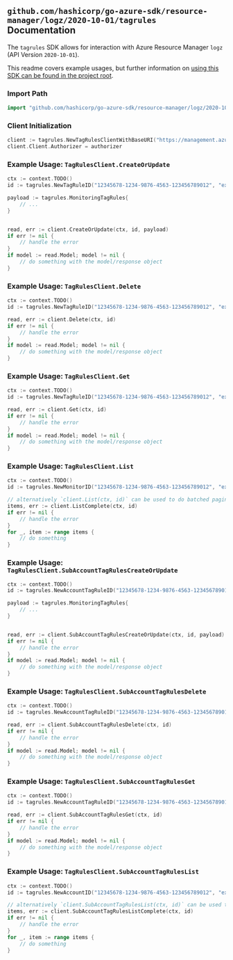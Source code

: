 
## `github.com/hashicorp/go-azure-sdk/resource-manager/logz/2020-10-01/tagrules` Documentation

The `tagrules` SDK allows for interaction with Azure Resource Manager `logz` (API Version `2020-10-01`).

This readme covers example usages, but further information on [using this SDK can be found in the project root](https://github.com/hashicorp/go-azure-sdk/tree/main/docs).

### Import Path

```go
import "github.com/hashicorp/go-azure-sdk/resource-manager/logz/2020-10-01/tagrules"
```


### Client Initialization

```go
client := tagrules.NewTagRulesClientWithBaseURI("https://management.azure.com")
client.Client.Authorizer = authorizer
```


### Example Usage: `TagRulesClient.CreateOrUpdate`

```go
ctx := context.TODO()
id := tagrules.NewTagRuleID("12345678-1234-9876-4563-123456789012", "example-resource-group", "monitorValue", "tagRuleValue")

payload := tagrules.MonitoringTagRules{
	// ...
}


read, err := client.CreateOrUpdate(ctx, id, payload)
if err != nil {
	// handle the error
}
if model := read.Model; model != nil {
	// do something with the model/response object
}
```


### Example Usage: `TagRulesClient.Delete`

```go
ctx := context.TODO()
id := tagrules.NewTagRuleID("12345678-1234-9876-4563-123456789012", "example-resource-group", "monitorValue", "tagRuleValue")

read, err := client.Delete(ctx, id)
if err != nil {
	// handle the error
}
if model := read.Model; model != nil {
	// do something with the model/response object
}
```


### Example Usage: `TagRulesClient.Get`

```go
ctx := context.TODO()
id := tagrules.NewTagRuleID("12345678-1234-9876-4563-123456789012", "example-resource-group", "monitorValue", "tagRuleValue")

read, err := client.Get(ctx, id)
if err != nil {
	// handle the error
}
if model := read.Model; model != nil {
	// do something with the model/response object
}
```


### Example Usage: `TagRulesClient.List`

```go
ctx := context.TODO()
id := tagrules.NewMonitorID("12345678-1234-9876-4563-123456789012", "example-resource-group", "monitorValue")

// alternatively `client.List(ctx, id)` can be used to do batched pagination
items, err := client.ListComplete(ctx, id)
if err != nil {
	// handle the error
}
for _, item := range items {
	// do something
}
```


### Example Usage: `TagRulesClient.SubAccountTagRulesCreateOrUpdate`

```go
ctx := context.TODO()
id := tagrules.NewAccountTagRuleID("12345678-1234-9876-4563-123456789012", "example-resource-group", "monitorValue", "accountValue", "tagRuleValue")

payload := tagrules.MonitoringTagRules{
	// ...
}


read, err := client.SubAccountTagRulesCreateOrUpdate(ctx, id, payload)
if err != nil {
	// handle the error
}
if model := read.Model; model != nil {
	// do something with the model/response object
}
```


### Example Usage: `TagRulesClient.SubAccountTagRulesDelete`

```go
ctx := context.TODO()
id := tagrules.NewAccountTagRuleID("12345678-1234-9876-4563-123456789012", "example-resource-group", "monitorValue", "accountValue", "tagRuleValue")

read, err := client.SubAccountTagRulesDelete(ctx, id)
if err != nil {
	// handle the error
}
if model := read.Model; model != nil {
	// do something with the model/response object
}
```


### Example Usage: `TagRulesClient.SubAccountTagRulesGet`

```go
ctx := context.TODO()
id := tagrules.NewAccountTagRuleID("12345678-1234-9876-4563-123456789012", "example-resource-group", "monitorValue", "accountValue", "tagRuleValue")

read, err := client.SubAccountTagRulesGet(ctx, id)
if err != nil {
	// handle the error
}
if model := read.Model; model != nil {
	// do something with the model/response object
}
```


### Example Usage: `TagRulesClient.SubAccountTagRulesList`

```go
ctx := context.TODO()
id := tagrules.NewAccountID("12345678-1234-9876-4563-123456789012", "example-resource-group", "monitorValue", "accountValue")

// alternatively `client.SubAccountTagRulesList(ctx, id)` can be used to do batched pagination
items, err := client.SubAccountTagRulesListComplete(ctx, id)
if err != nil {
	// handle the error
}
for _, item := range items {
	// do something
}
```
